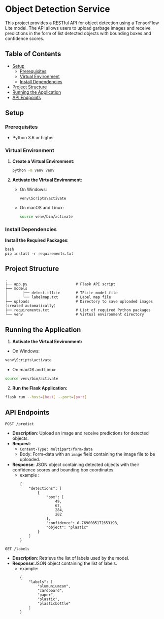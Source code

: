 # Object Detection Service

This project provides a RESTful API for object detection using a TensorFlow Lite model. The API allows users to upload garbage images and receive predictions in the form of list detected objects with bounding boxes and confidence scores.

## Table of Contents

- [Setup](#setup)
  - [Prerequisites](#prerequisites)
  - [Virtual Environment](#virtual-environment)
  - [Install Dependencies](#install-dependencies)
- [Project Structure](#project-structure)
- [Running the Application](#running-the-application)
- [API Endpoints](#api-endpoints)

## Setup

### Prerequisites

- Python 3.6 or higher

### Virtual Environment

1. **Create a Virtual Environment**:

    ```bash
    python -m venv venv
    ```

2. **Activate the Virtual Environment**:

    - On Windows:

      ```bash
      venv\Scripts\activate
      ```

    - On macOS and Linux:

      ```bash
      source venv/bin/activate
      ```

### Install Dependencies

 **Install the Required Packages**:

    bash
    pip install -r requirements.txt
    

## Project Structure

```plaintext
.
├── app.py                      # Flask API script
├── models
│       ├── detect.tflite       # TFLite model file
│       └── labelmap.txt        # Label map file
├── uploads                     # Directory to save uploaded images (created automatically)
├── requirements.txt            # List of required Python packages
└── venv                        # Virtual environment directory
```
## Running the Application
1. **Activate the Virtual Environment:**

- On Windows:

```bash
venv\Scripts\activate
```

- On macOS and Linux:
```bash
source venv/bin/activate
```

2. **Run the Flask Application:**

```bash
flask run --host=[host] --port=[port]
```

## API Endpoints
`POST /predict`
- **Description**: Upload an image and receive predictions for detected objects.
- **Request**: 
    - `Content-Type: multipart/form-data`
    - Body: Form-data with an `image` field containing the image file to be uploaded.
- **Response**: JSON object containing detected objects with their confidence scores and bounding box coordinates.
    - example :
        ```
        {
            "detections": [
                {
                    "box": [
                        49,
                        67,
                        284,
                        282
                    ],
                    "confidence": 0.7690085172653198,
                    "object": "plastic"
                }
            ]
        }
        ```
`GET /labels`
- **Description**: Retrieve the list of labels used by the model.
- **Response**:JSON object containing the list of labels.
    - example:
        ```
        {
            "labels": [
                "alumuniumcan",
                "cardboard",
                "paper",
                "plastic",
                "plasticbottle"
            ]
        }
        ```